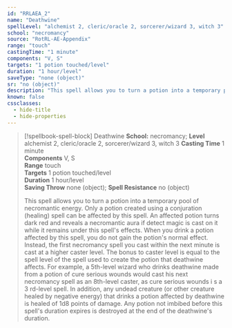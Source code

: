 ```yaml
---
id: "RRLAEA_2"
name: "Deathwine"
spellLevel: "alchemist 2, cleric/oracle 2, sorcerer/wizard 3, witch 3"
school: "necromancy"
source: "RotRL-AE-Appendix"
range: "touch"
castingTime: "1 minute"
components: "V, S"
targets: "1 potion touched/level"
duration: "1 hour/level"
saveType: "none (object)"
sr: "no (object)"
description: "This spell allows you to turn a potion into a temporary pool of necromantic energy. Only a potion created using a conjuration (healing) spell can be affected by this spell. An affected potion turns dark red and reveals a necromantic aura if detect magic is cast on it while it remains under this spell's effects.  When you drink a potion affected by this spell, you do not gain the potion's normal effect. Instead, the first necromancy spell you cast within the next minute is cast at a higher caster level. The bonus to caster level is equal to the spell level of the spell used to create the potion that deathwine affects. For example, a 5th-level wizard who drinks deathwine made from a potion of cure serious wounds would cast his next necromancy spell as an 8th-level caster, as cure serious wounds i s a 3 rd-level spell.  In addition, any undead creature (or other creature healed by negative energy) that drinks a potion affected by deathwine is healed of 1d8 points of damage. Any potion not imbibed before this spell's duration expires is destroyed at the end of the deathwine's duration."
known: false
cssclasses:
  - hide-title
  - hide-properties
---
```


> [!spellbook-spell-block] Deathwine
> **School:** necromancy; **Level** alchemist 2, cleric/oracle 2, sorcerer/wizard 3, witch 3
> **Casting Time** 1 minute  
> **Components** V, S  
> **Range** touch  
> **Targets** 1 potion touched/level  
> **Duration** 1 hour/level  
> **Saving Throw** none (object); **Spell Resistance** no (object)
> 
> This spell allows you to turn a potion into a temporary pool of necromantic energy. Only a potion created using a conjuration (healing) spell can be affected by this spell. An affected potion turns dark red and reveals a necromantic aura if detect magic is cast on it while it remains under this spell's effects.  When you drink a potion affected by this spell, you do not gain the potion's normal effect. Instead, the first necromancy spell you cast within the next minute is cast at a higher caster level. The bonus to caster level is equal to the spell level of the spell used to create the potion that deathwine affects. For example, a 5th-level wizard who drinks deathwine made from a potion of cure serious wounds would cast his next necromancy spell as an 8th-level caster, as cure serious wounds i s a 3 rd-level spell.  In addition, any undead creature (or other creature healed by negative energy) that drinks a potion affected by deathwine is healed of 1d8 points of damage. Any potion not imbibed before this spell's duration expires is destroyed at the end of the deathwine's duration.